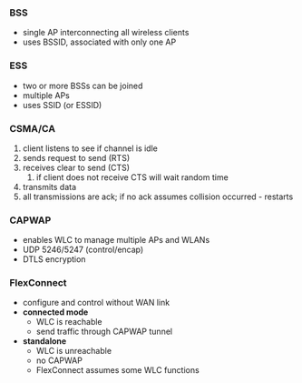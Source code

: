 ### BSS
- single AP interconnecting all wireless clients
- uses BSSID, associated with only one AP
### ESS
- two or more BSSs can be joined
- multiple APs
- uses SSID (or ESSID)
### CSMA/CA
1. client listens to see if channel is idle
2. sends request to send (RTS)
3. receives clear to send (CTS)
	1. if client does not receive CTS will wait random time
4. transmits data
5. all transmissions are ack; if no ack assumes collision occurred - restarts
### CAPWAP
- enables WLC to manage multiple APs and WLANs
- UDP 5246/5247 (control/encap)
- DTLS encryption
### FlexConnect
- configure and control without WAN link
- **connected mode**
	- WLC is reachable
	- send traffic through CAPWAP tunnel
- **standalone**
	- WLC is unreachable
	- no CAPWAP
	- FlexConnect assumes some WLC functions